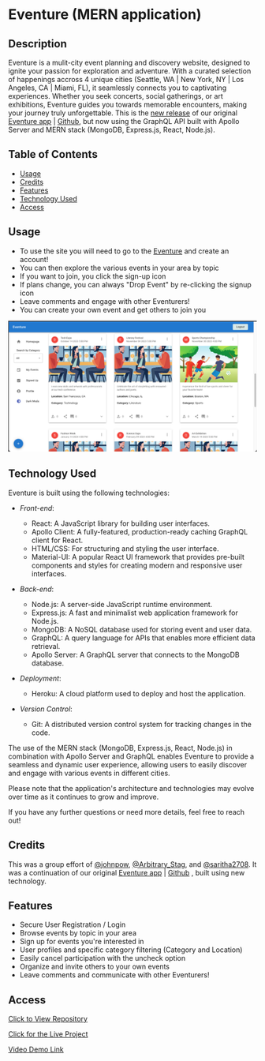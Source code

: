 # Eventure (MERN application)

## Description
Eventure is a mulit-city event planning and discovery website, designed to ignite your passion for exploration and adventure. With a curated selection of happenings accross 4 unique cities (Seattle, WA | New York, NY | Los Angeles, CA | Miami, FL), it seamlessly connects you to captivating experiences. Whether you seek concerts, social gatherings, or art exhibitions, Eventure guides you towards memorable encounters, making your journey truly unforgettable. This is the [new release](https://eventure-plus-305de46556b9.herokuapp.com/) of our original [Eventure app](https://eventure.herokuapp.com/) | [Github](https://github.com/johnpow/eventure), but now using the GraphQL API built with Apollo Server and MERN stack (MongoDB, Express.js, React, Node.js).

## Table of Contents
- [Usage](#usage)
- [Credits](#credits)
- [Features](#features)
- [Technology Used](#tech)
- [Access](#access)

## Usage
- To use the site you will need to go to the [Eventure](https://eventure-plus-305de46556b9.herokuapp.com/) and create an account!
- You can then explore the various events in your area by topic
- If you want to join, you click the sign-up icon
- If plans change, you can always "Drop Event" by re-clicking the signup icon
- Leave comments and engage with other Eventurers! 
- You can create your own event and get others to join you

![user experience](./images/placeholder.png)


## Technology Used
Eventure is built using the following technologies:

- *Front-end*:
  - React: A JavaScript library for building user interfaces.
  - Apollo Client: A fully-featured, production-ready caching GraphQL client for React.
  - HTML/CSS: For structuring and styling the user interface.
  - Material-UI: A popular React UI framework that provides pre-built components and styles for creating modern and responsive user interfaces.

- *Back-end*:
  - Node.js: A server-side JavaScript runtime environment.
  - Express.js: A fast and minimalist web application framework for Node.js.
  - MongoDB: A NoSQL database used for storing event and user data.
  - GraphQL: A query language for APIs that enables more efficient data retrieval.
  - Apollo Server: A GraphQL server that connects to the MongoDB database.

- *Deployment*:
  - Heroku: A cloud platform used to deploy and host the application.

- *Version Control*:
  - Git: A distributed version control system for tracking changes in the code.

The use of the MERN stack (MongoDB, Express.js, React, Node.js) in combination with Apollo Server and GraphQL enables Eventure to provide a seamless and dynamic user experience, allowing users to easily discover and engage with various events in different cities.

Please note that the application's architecture and technologies may evolve over time as it continues to grow and improve.

If you have any further questions or need more details, feel free to reach out!

## Credits
This was a group effort of [@johnpow](https://github.com/johnpow), [@Arbitrary_Stag](https://github.com/Arbitrary-Stag), and [@saritha2708](https://github.com/saritha2708). It was a continuation of our original [Eventure app](https://eventure.herokuapp.com/) | [Github](https://github.com/johnpow/eventure) , built using new technology. 

## Features
- Secure User Registration / Login
- Browse events by topic in your area
- Sign up for events you're interested in
- User profiles and specific category filtering (Category and Location)
- Easily cancel participation with the uncheck option
- Organize and invite others to your own events
- Leave comments and communicate with other Eventurers! 

## Access
[Click to View Repository](https://github.com/johnpow/eventure-plus)

[Click for the Live Project](https://eventure-plus-305de46556b9.herokuapp.com/)

[Video Demo Link](https://drive.google.com/file/d/191xIH6JHY_l3xdmr7V9RSJ6Z-oLxmGKK/view)
